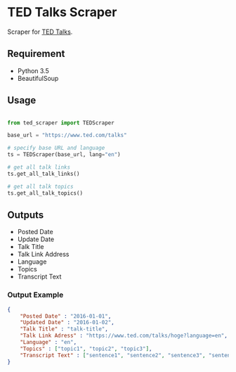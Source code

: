 # TED Talks Scraper

Scraper for [TED Talks](https://www.ted.com/talks).

## Requirement
	
* Python 3.5
* BeautifulSoup

## Usage

``` python

from ted_scraper import TEDScraper

base_url = "https://www.ted.com/talks"

# specify base URL and language
ts = TEDScraper(base_url, lang="en")

# get all talk links
ts.get_all_talk_links()

# get all talk topics
ts.get_all_talk_topics()
```

## Outputs

* Posted Date
* Update Date
* Talk Title
* Talk Link Address
* Language
* Topics
* Transcript Text

### Output Example

``` json
{
	"Posted Date" : "2016-01-01",
	"Updated Date" : "2016-01-02",
	"Talk Title" : "talk-title",
	"Talk Link Adress" : "https://www.ted.com/talks/hoge?language=en",
	"Language" : "en",
	"Topics" : ["topic1", "topic2", "topic3"],
	"Transcript Text" : ["sentence1", "sentence2", "sentence3", "sentence4"]
}
```

